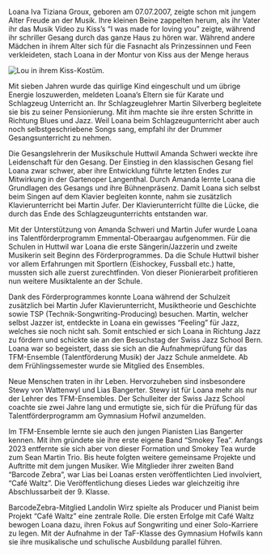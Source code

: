 Loana Iva Tiziana Groux, geboren am 07.07.2007, zeigte schon mit jungem
Alter Freude an der Musik. Ihre kleinen Beine zappelten herum, als ihr
Vater ihr das Musik Video zu Kiss’s “I was made for loving you” zeigte,
während ihr schriller Gesang durch das ganze Haus zu hören war. Während
andere Mädchen in ihrem Alter sich für die Fasnacht als Prinzessinnen und
Feen verkleideten, stach Loana in der Montur von Kiss aus der Menge heraus

![Lou in ihrem Kiss-Kostüm.](/assets/kiss.webp)

Mit sieben Jahren wurde das quirlige Kind eingeschult und um übrige
Energie loszuwerden, meldeten Loana’s Eltern sie für Karate und Schlagzeug
Unterricht an. Ihr Schlagzeuglehrer Martin Silverberg begleitete sie bis
zu seiner Pensionierung. Mit ihm machte sie ihre ersten Schritte in
Richtung Blues und Jazz. Weil Loana beim Schlagzeugunterricht aber auch
noch selbstgeschriebene Songs sang, empfahl ihr der Drummer
Gesangsunterricht zu nehmen.

Die Gesangslehrerin der Musikschule Huttwil Amanda Schweri weckte ihre
Leidenschaft für den Gesang. Der Einstieg in den klassischen Gesang fiel
Loana zwar schwer, aber ihre Entwicklung führte letzten Endes zur
Mitwirkung in der Gartenoper Langenthal. Durch Amanda lernte Loana die
Grundlagen des Gesangs und ihre Bühnenpräsenz. Damit Loana sich selbst
beim Singen auf dem Klavier begleiten konnte, nahm sie zusätzlich
Klavierunterricht bei Martin Jufer. Der Klavierunterricht füllte die
Lücke, die durch das Ende des Schlagzeugunterrichts entstanden war.

Mit der Unterstützung von Amanda Schweri und Martin Jufer wurde Loana ins
Talentförderprogramm Emmental-Oberaargau aufgenommen. Für die Schulen in
Huttwil war Loana die erste Sängerin/Jazzerin und zweite Musikerin seit
Beginn des Förderprogrammes. Da die Schule Huttwil bisher vor allem
Erfahrungen mit Sportlern (Eishockey, Fussball etc.) hatte, mussten sich
alle zuerst zurechtfinden. Von dieser Pionierarbeit profitieren nun
weitere Musiktalente an der Schule.

Dank des Förderprogrammes konnte Loana während der Schulzeit zusätzlich
bei Martin Jufer Klavierunterricht, Musiktheorie und Geschichte sowie TSP
(Technik-Songwriting-Producing) besuchen. Martin, welcher selbst Jazzer
ist, entdeckte in Loana ein gewisses “Feeling” für Jazz, welches sie noch
nicht sah. Somit entschied er sich Loana in Richtung Jazz zu fördern und
schickte sie an den Besuchstag der Swiss Jazz School Bern. Loana war so
begeistert, dass sie sich an die Aufnahmeprüfung für das TFM-Ensemble
(Talentförderung Musik) der Jazz Schule anmeldete. Ab dem
Frühlingssemester wurde sie Mitglied des Ensembles.

Neue Menschen traten in ihr Leben. Hervorzuheben sind insbesondere Stewy
von Wattenwyl und Lias Bangerter. Stewy ist für Loana mehr als nur der
Lehrer des TFM-Ensembles. Der Schulleiter der Swiss Jazz School coachte
sie zwei Jahre lang und ermutigte sie, sich für die Prüfung für das
Talentförderprogramm am Gymnasium Hofwil anzumelden.

Im TFM-Ensemble lernte sie auch den jungen Pianisten Lias Bangerter
kennen. Mit ihm gründete sie ihre erste eigene Band “Smokey Tea”. Anfangs
2023 entfernte sie sich aber von dieser Formation und Smokey Tea wurde zum
Sean Martin Trio. Bis heute folgten weitere gemeinsame Projekte und
Auftritte mit dem jungen Musiker. Wie Mitglieder ihrer zweiten Band
“Barcode Zebra”, war Lias bei Loanas ersten veröffentlichten Lied
involviert, “Café Waltz”. Die Veröffentlichung dieses Liedes war
gleichzeitig ihre Abschlussarbeit der 9. Klasse.

BarcodeZebra-Mitglied Landolin Wirz spielte als Producer und Pianist beim
Projekt “Café Waltz” eine zentrale Rolle. Die ersten Erfolge mit Café
Waltz bewogen Loana dazu, ihren Fokus auf Songwriting und einer
Solo-Karriere zu legen. Mit der Aufnahme in der TaF-Klasse des Gymnasium
Hofwils kann sie ihre musikalische und schulische Ausbildung parallel
führen.

